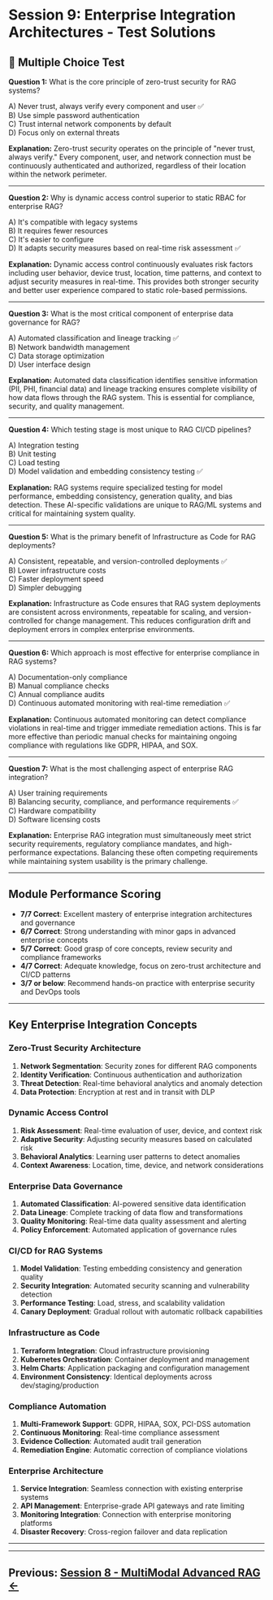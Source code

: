 # Session 9: Enterprise Integration Architectures - Test Solutions

## 📝 Multiple Choice Test

**Question 1:** What is the core principle of zero-trust security for RAG systems?  

A) Never trust, always verify every component and user ✅  
B) Use simple password authentication  
C) Trust internal network components by default  
D) Focus only on external threats  

**Explanation:** Zero-trust security operates on the principle of "never trust, always verify." Every component, user, and network connection must be continuously authenticated and authorized, regardless of their location within the network perimeter.

---

**Question 2:** Why is dynamic access control superior to static RBAC for enterprise RAG?  

A) It's compatible with legacy systems  
B) It requires fewer resources  
C) It's easier to configure  
D) It adapts security measures based on real-time risk assessment ✅  

**Explanation:** Dynamic access control continuously evaluates risk factors including user behavior, device trust, location, time patterns, and context to adjust security measures in real-time. This provides both stronger security and better user experience compared to static role-based permissions.

---

**Question 3:** What is the most critical component of enterprise data governance for RAG?  

A) Automated classification and lineage tracking ✅  
B) Network bandwidth management  
C) Data storage optimization  
D) User interface design  

**Explanation:** Automated data classification identifies sensitive information (PII, PHI, financial data) and lineage tracking ensures complete visibility of how data flows through the RAG system. This is essential for compliance, security, and quality management.

---

**Question 4:** Which testing stage is most unique to RAG CI/CD pipelines?  

A) Integration testing  
B) Unit testing  
C) Load testing  
D) Model validation and embedding consistency testing ✅  

**Explanation:** RAG systems require specialized testing for model performance, embedding consistency, generation quality, and bias detection. These AI-specific validations are unique to RAG/ML systems and critical for maintaining system quality.

---

**Question 5:** What is the primary benefit of Infrastructure as Code for RAG deployments?  

A) Consistent, repeatable, and version-controlled deployments ✅  
B) Lower infrastructure costs  
C) Faster deployment speed  
D) Simpler debugging  

**Explanation:** Infrastructure as Code ensures that RAG system deployments are consistent across environments, repeatable for scaling, and version-controlled for change management. This reduces configuration drift and deployment errors in complex enterprise environments.

---

**Question 6:** Which approach is most effective for enterprise compliance in RAG systems?  

A) Documentation-only compliance  
B) Manual compliance checks  
C) Annual compliance audits  
D) Continuous automated monitoring with real-time remediation ✅  

**Explanation:** Continuous automated monitoring can detect compliance violations in real-time and trigger immediate remediation actions. This is far more effective than periodic manual checks for maintaining ongoing compliance with regulations like GDPR, HIPAA, and SOX.

---

**Question 7:** What is the most challenging aspect of enterprise RAG integration?  

A) User training requirements  
B) Balancing security, compliance, and performance requirements ✅  
C) Hardware compatibility  
D) Software licensing costs  

**Explanation:** Enterprise RAG integration must simultaneously meet strict security requirements, regulatory compliance mandates, and high-performance expectations. Balancing these often competing requirements while maintaining system usability is the primary challenge.

---

## Module Performance Scoring

- **7/7 Correct**: Excellent mastery of enterprise integration architectures and governance  
- **6/7 Correct**: Strong understanding with minor gaps in advanced enterprise concepts  
- **5/7 Correct**: Good grasp of core concepts, review security and compliance frameworks  
- **4/7 Correct**: Adequate knowledge, focus on zero-trust architecture and CI/CD patterns  
- **3/7 or below**: Recommend hands-on practice with enterprise security and DevOps tools  

---

## Key Enterprise Integration Concepts

### Zero-Trust Security Architecture  
1. **Network Segmentation**: Security zones for different RAG components  
2. **Identity Verification**: Continuous authentication and authorization  
3. **Threat Detection**: Real-time behavioral analytics and anomaly detection  
4. **Data Protection**: Encryption at rest and in transit with DLP  

### Dynamic Access Control  
1. **Risk Assessment**: Real-time evaluation of user, device, and context risk  
2. **Adaptive Security**: Adjusting security measures based on calculated risk  
3. **Behavioral Analytics**: Learning user patterns to detect anomalies  
4. **Context Awareness**: Location, time, device, and network considerations  

### Enterprise Data Governance  
1. **Automated Classification**: AI-powered sensitive data identification  
2. **Data Lineage**: Complete tracking of data flow and transformations  
3. **Quality Monitoring**: Real-time data quality assessment and alerting  
4. **Policy Enforcement**: Automated application of governance rules  

### CI/CD for RAG Systems  
1. **Model Validation**: Testing embedding consistency and generation quality  
2. **Security Integration**: Automated security scanning and vulnerability detection  
3. **Performance Testing**: Load, stress, and scalability validation  
4. **Canary Deployment**: Gradual rollout with automatic rollback capabilities  

### Infrastructure as Code  
1. **Terraform Integration**: Cloud infrastructure provisioning  
2. **Kubernetes Orchestration**: Container deployment and management  
3. **Helm Charts**: Application packaging and configuration management  
4. **Environment Consistency**: Identical deployments across dev/staging/production  

### Compliance Automation  
1. **Multi-Framework Support**: GDPR, HIPAA, SOX, PCI-DSS automation  
2. **Continuous Monitoring**: Real-time compliance assessment  
3. **Evidence Collection**: Automated audit trail generation  
4. **Remediation Engine**: Automatic correction of compliance violations  

### Enterprise Architecture  
1. **Service Integration**: Seamless connection with existing enterprise systems  
2. **API Management**: Enterprise-grade API gateways and rate limiting  
3. **Monitoring Integration**: Connection with enterprise monitoring platforms  
4. **Disaster Recovery**: Cross-region failover and data replication  

---

---

**Previous:** [Session 8 - MultiModal Advanced RAG ←](Session8_MultiModal_Advanced_RAG.md)
---
